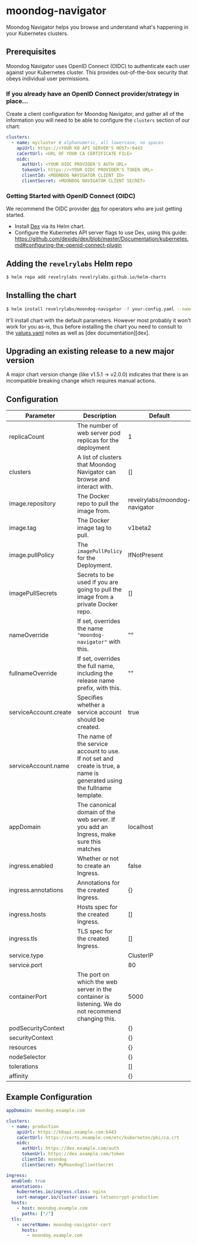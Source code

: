 # moondog-navigator

Moondog Navigator helps you browse and understand what's happening in your Kubernetes clusters.

## Prerequisites

Moondog Navigator uses OpenID Connect (OIDC) to authenticate each user against your Kubernetes cluster. This provides out-of-the-box security that obeys individual user permissions.

### If you already have an OpenID Connect provider/strategy in place...

Create a client configuration for Moondog Navigator, and gather all of the information you will need to be able to configure the `clusters` section of our chart:

```yaml
clusters:
  - name: mycluster # alphanumeric, all lowercase, no spaces
    apiUrl: https://<YOUR K8 API SERVER'S HOST>:6443
    caCertUrl: <URL OF YOUR CA CERTIFICATE FILE>
    oidc:
      authUrl: <YOUR OIDC PROVIDER'S AUTH URL>
      tokenUrl: https://<YOUR OIDC PROVIDER'S TOKEN URL>
      clientId: <MOONDOG NAVIGATOR CLIENT ID>
      clientSecret: <MOONDOG NAVIGATOR CLIENT SECRET>
```

### Getting Started with OpenID Connect (OIDC)

We recommend the OIDC provider [dex](https://github.com/dexidp/dex) for operators who are just getting started.

* Install [Dex](https://hub.helm.sh/charts/stable/dex) via its Helm chart.
* Configure the Kubernetes API server flags to use Dex, using this guide: https://github.com/dexidp/dex/blob/master/Documentation/kubernetes.md#configuring-the-openid-connect-plugin

## Adding the `revelrylabs` Helm repo

```sh
$ helm repo add revelrylabs revelrylabs.github.io/helm-charts
```

## Installing the chart

```sh
$ helm install revelrylabs/moondog-navigator -f your-config.yaml --namespace your-namespace
```

It'll install chart with the default parameters. However most probably it won't work for you as-is, thus before installing the chart you need to consult to the [values.yaml](values.yaml) notes as well as [dex documentation][dex].

## Upgrading an existing release to a new major version

A major chart version change (like v1.5.1 -> v2.0.0) indicates that there is an incompatible breaking change which requires manual actions.

## Configuration

| Parameter | Description | Default |
| --------- | ----------- | ------- |
| replicaCount | The number of web server pod replicas for the deployment | 1 |
| clusters | A list of clusters that Moondog Navigator can browse and interact with. | [] |
| image.repository | The Docker repo to pull the image from. | revelrylabs/moondog-navigator |
| image.tag | The Docker image tag to pull. | v1beta2 |
| image.pullPolicy | The `imagePullPolicy` for the Deployment. | IfNotPresent |
| imagePullSecrets | Secrets to be used if you are going to pull the image from a private Docker repo. | [] |
| nameOverride | If set, overrides the name `"moondog-navigator"` with this. | "" |
| fullnameOverride | If set, overrides the full name, including the release name prefix, with this. | "" |
| serviceAccount.create | Specifies whether a service account should be created. | true |
| serviceAccount.name | The name of the service account to use. If not set and create is true, a name is generated using the fullname template. |  |
| appDomain | The canonical domain of the web server. If you add an Ingress, make sure this matches | localhost |
| ingress.enabled | Whether or not to create an Ingress. | false |
| ingress.annotations | Annotations for the created Ingress. | {} |
| ingress.hosts | Hosts spec for the created Ingress. | [] |
| ingress.tls | TLS spec for the created Ingress. | [] |
| service.type |  | ClusterIP |
| service.port |  | 80 |
| containerPort | The port on which the web server in the container is listening. We do not recommend changing this. | 5000 |
| podSecurityContext |  | {} |
| securityContext |  | {} |
| resources |  | {} |
| nodeSelector |  | {} |
| tolerations |  | [] |
| affinity |  | {} |

## Example Configuration

```yaml
appDomain: moondog.example.com

clusters:
  - name: production
    apiUrl: https://k8api.example.com:6443
    caCertUrl: https://certs.example.com/etc/kubernetes/pki/ca.crt
    oidc:
      authUrl: https://dex.example.com/auth
      tokenUrl: https://dex.example.com/token
      clientId: moondog
      clientSecret: MyMoondogClientSecret

ingress:
  enabled: true
  annotations:
    kubernetes.io/ingress.class: nginx
    cert-manager.io/cluster-issuer: letsencrypt-production
  hosts:
    - host: moondog.example.com
      paths: ["/"]
  tls:
    - secretName: moondog-navigator-cert
      hosts:
        - moondog.example.com
```